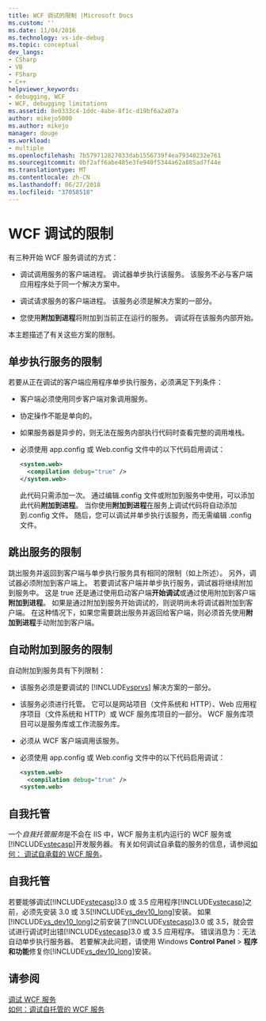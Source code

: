 ```yaml
---
title: WCF 调试的限制 |Microsoft Docs
ms.custom: ''
ms.date: 11/04/2016
ms.technology: vs-ide-debug
ms.topic: conceptual
dev_langs:
- CSharp
- VB
- FSharp
- C++
helpviewer_keywords:
- debugging, WCF
- WCF, debugging limitations
ms.assetid: 8e0333c4-1ddc-4abe-8f1c-d19bf6a2a07a
author: mikejo5000
ms.author: mikejo
manager: douge
ms.workload:
- multiple
ms.openlocfilehash: 7b579712827033dab1556739f4ea79340232e761
ms.sourcegitcommit: 0bf2aff6abe485e3fe940f5344a62a885ad7f44e
ms.translationtype: MT
ms.contentlocale: zh-CN
ms.lasthandoff: 06/27/2018
ms.locfileid: "37058518"
---
```

# <a name="limitations-on-wcf-debugging"></a>WCF 调试的限制
有三种开始 WCF 服务调试的方式：  
  
-   调试调用服务的客户端进程。 调试器单步执行该服务。 该服务不必与客户端应用程序处于同一个解决方案中。  
  
-   调试请求服务的客户端进程。 该服务必须是解决方案的一部分。  
  
-   您使用**附加到进程**将附加到当前正在运行的服务。 调试将在该服务内部开始。  
  
 本主题描述了有关这些方案的限制。  
  
## <a name="limitations-on-stepping-into-a-service"></a>单步执行服务的限制  
 若要从正在调试的客户端应用程序单步执行服务，必须满足下列条件：  
  
-   客户端必须使用同步客户端对象调用服务。  
  
-   协定操作不能是单向的。  
  
-   如果服务器是异步的，则无法在服务内部执行代码时查看完整的调用堆栈。  
  
-   必须使用 app.config 或 Web.config 文件中的以下代码启用调试：  
  
    ```xml
    <system.web>  
      <compilation debug="true" />  
    </system.web>  
    ```  
  
     此代码只需添加一次。 通过编辑.config 文件或附加到服务中使用，可以添加此代码**附加到进程**。 当你使用**附加到进程**在服务上调试代码将自动添加到.config 文件。 随后，您可以调试并单步执行该服务，而无需编辑 .config 文件。  
  
## <a name="limitations-on-stepping-out-of-a-service"></a>跳出服务的限制  
 跳出服务并返回到客户端与单步执行服务具有相同的限制（如上所述）。 另外，调试器必须附加到客户端上。 若要调试客户端并单步执行服务，调试器将继续附加到服务中。 这是 true 还是通过使用启动客户端**开始调试**或通过使用附加到客户端**附加到进程**。 如果是通过附加到服务开始调试的，则说明尚未将调试器附加到客户端。 在这种情况下，如果您需要跳出服务并返回给客户端，则必须首先使用**附加到进程**手动附加到客户端。  
  
## <a name="limitations-on-automatic-attach-to-a-service"></a>自动附加到服务的限制  
 自动附加到服务具有下列限制：  
  
-   该服务必须是要调试的 [!INCLUDE[vsprvs](../code-quality/includes/vsprvs_md.md)] 解决方案的一部分。  
  
-   该服务必须进行托管。 它可以是网站项目（文件系统和 HTTP）、Web 应用程序项目（文件系统和 HTTP）或 WCF 服务库项目的一部分。 WCF 服务库项目可以是服务库或工作流服务库。  
  
-   必须从 WCF 客户端调用该服务。  
  
-   必须使用 app.config 或 Web.config 文件中的以下代码启用调试：  
  
    ```xml
    <system.web>  
      <compilation debug="true" />  
    <system.web>  
    ```  
  
## <a name="self-hosting"></a>自我托管  
 一个*自我托管服务*是不会在 IIS 中，WCF 服务主机内运行的 WCF 服务或[!INCLUDE[vstecasp](../code-quality/includes/vstecasp_md.md)]开发服务器。 有关如何调试自承载的服务的信息，请参阅[如何： 调试自承载的 WCF 服务](../debugger/how-to-debug-a-self-hosted-wcf-service.md)。  
  
## <a name="self-hosting"></a>自我托管  
 若要能够调试[!INCLUDE[vstecasp](../code-quality/includes/vstecasp_md.md)]3.0 或 3.5 应用程序[!INCLUDE[vstecasp](../code-quality/includes/vstecasp_md.md)]之前，必须先安装 3.0 或 3.5[!INCLUDE[vs_dev10_long](../code-quality/includes/vs_dev10_long_md.md)]安装。 如果[!INCLUDE[vs_dev10_long](../code-quality/includes/vs_dev10_long_md.md)]之前安装了[!INCLUDE[vstecasp](../code-quality/includes/vstecasp_md.md)]3.0 或 3.5，就会尝试进行调试时出错[!INCLUDE[vstecasp](../code-quality/includes/vstecasp_md.md)]3.0 或 3.5 应用程序。 错误消息为：无法自动单步执行服务器。 若要解决此问题，请使用 Windows **Control Panel** > **程序和功能**修复你[!INCLUDE[vs_dev10_long](../code-quality/includes/vs_dev10_long_md.md)]安装。  
  
## <a name="see-also"></a>请参阅  
 [调试 WCF 服务](../debugger/debugging-wcf-services.md)   
 [如何：调试自托管的 WCF 服务](../debugger/how-to-debug-a-self-hosted-wcf-service.md)
